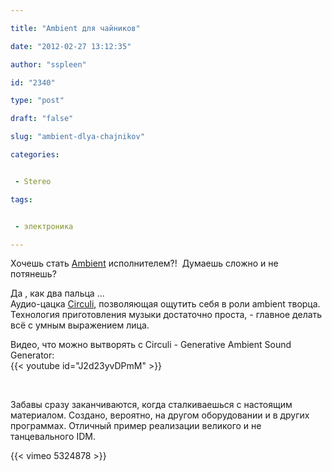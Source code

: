 ```yaml
---

title: "Ambient для чайников"

date: "2012-02-27 13:12:35"

author: "sspleen"

id: "2340"

type: "post"

draft: "false"

slug: "ambient-dlya-chajnikov"

categories:


 - Stereo

tags:


 - электроника

---
```

Хочешь стать [Ambient](http://ru.wikipedia.org/wiki/%D0%AD%D0%BC%D0%B1%D0%B8%D0%B5%D0%BD%D1%82) исполнителем?!  Думаешь сложно и не потянешь?  
  
Да , как два пальца ...  
Аудио-цацка [Circuli](http://www.earslap.com/projectslab/circuli?q=2608v4564v1o_2o66564k1k7_2o4o063442262o), позволяющая ощутить себя в роли ambient творца. Технология приготовления музыки достаточно проста, - главное делать всё с умным выражением лица.  
  
Видео, что можно вытворять c Circuli - Generative Ambient Sound Generator:  
{{< youtube id="J2d23yvDPmM" >}}  
  
   
  
Забавы сразу заканчиваются, когда сталкиваешься с настоящим материалом. Создано, вероятно, на другом оборудовании и в других программах. Отличный пример реализации великого и не танцевального IDM.  
  
{{< vimeo 5324878 >}}